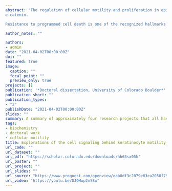 ```yaml
---
abstract: "The regulation of cellular motility and proliferation in epithelial tissues is crucial for wound healing and maintenance of the epithelial sheet, but dysregulation of these processes can lead to the development of cancer. We used live-cell microscopy to characterize an autocrine/ paracrine signaling loop involving matrix metalloproteinase TACE, extracellular ligand TGF-α, growth factor receptor EGFR, and the ERK/MAPK signal transduction pathway. Activation of this signaling loop in HaCaT keratinocytes leads to increased motility and cell cycle flux, for which TACE is specifically required. Intercellular junctions and the actin cytoskeleton are also known to regulate epithelial cell motility. We observed that depleting α-catenin, an essential component of adherens junctions, activates the TACE/TGF-α/EGFR/ERK signaling loop and leads to increased motility and proliferation in HaCaT keratinocytes. I am using motility analysis tools developed during this study to build upon our previous findings and further our understanding of the cooperation between intercellular junctions and the actin cytoskeleton in regulating cellular motility. Specifically, I have used chemical inhibitors to determine that the disruption of tight junctions or the inhibition of actin branching negates the increase in motility we observed in HaCaT keratinocytes upon depletion of
α-catenin.

Resistance to programmed cell death is one of the recognized hallmarks of cancer, and it also contributes to the development of resistance to anti-tumor therapeutics. CLPTM1L is a transmembrane protein that has been shown to activate anti-apoptotic signaling, and changes to its gene locus have been identified as risk factors in many different types of cancer. I observed that expression of CLPTM1L increases in HCT116 colon cancer cells upon treatment with histone deacetylase inhibitor largazole and that depletion of CLPTM1L makes largazole more effective at killing these cancer cells at lower doses. A luciferase reporter-based screen for upregulators of CLPTM1L promoter activity among a library of 100 FDA-approved cancer drugs indicates that many small molecules, especially microtubule poisons, lead to increased CLPTM1L expression in immortalized skin epithelial cells. While much about the behavior and regulation of CLPTM1L remains unknown, these findings indicate that it could contribute to resistance to many commonly used cancer drugs."

author_notes: ""

authors:
- admin
date: "2021-04-02T00:00:00Z"
doi: ""
featured: true
image:
  caption: ""
  focal_point: ""
  preview_only: true
projects: []
publication: '*Doctoral dissertation, University of Colorado Boulder*'
publication_short: ""
publication_types:
- "2"
publishDate: "2021-04-02T00:00:00Z"
slides: ""
summary: A summary of approximately four research projects that all have something to do with cell signaling and human health.
tags:
- biochemistry
- doctoral work
- cellular motility
title: Explorations of the cell signaling behind keratinocyte motility, cancer drug resistance, adipocyte differentiation, and other cellular processes
url_code: ""
url_dataset: ""
url_pdf: "https://scholar.colorado.edu/downloads/hh63sx05h"
url_poster: ""
url_project: ""
url_slides: ""
url_source: "https://www.proquest.com/openview/eab0df3c2079e03ea2050f7908ef43dc/1?pq-origsite=gscholar&cbl=18750&diss=y"
url_video: "https://youtu.be/DJQHwp2nS8w"
---
```

